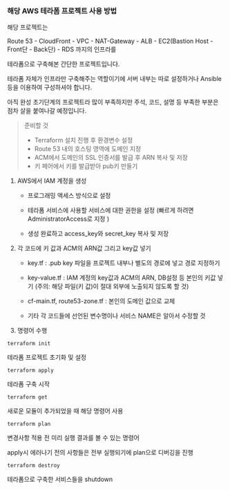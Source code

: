 
### 해당 AWS 테라폼 프로젝트 사용 방법


해당 프로젝트는 

Route 53 - CloudFront - VPC - NAT-Gateway - ALB - EC2(Bastion Host - Front단 - Back단) - RDS 까지의 인프라를

테라폼으로 구축해본 간단한 프로젝트입니다.

테라폼 자체가 인프라만 구축해주는 역할이기에 서버 내부는 따로 설정하거나 Ansible 등을 이용하여 구성하셔야 합니다.

아직 완성 초기단계의 프로젝트라 많이 부족하지만 주석, 코드, 설명 등 부족한 부분은 점차 살을 붙여나갈 예정입니다.


> 준비할 것
> - Terraform 설치 진행 후 환경변수 설정
> - Route 53 내의 호스팅 영역에 도메인 지정
> - ACM에서 도메인의 SSL 인증서를 발급 후 ARN 복사 및 저장
> - 키 페어에서 키를 발급받아 pub키 만들기


1. AWS에서 IAM 계정을 생성

    - 프로그래밍 액세스 방식으로 설정

    - 테라폼 서비스에 사용할 서비스에 대한 권한을 설정 (빠르게 하려면 AdministratorAccess로 지정 )

    - 생성 완료하고 access_key와 secret_key 복사 및 저장


2. 각 코드에 키 값과 ACM의 ARN값 그리고 key값 넣기

    - key.tf : .pub key 파일을 프로젝트 내부나 별도의 경로에 넣고 경로 지정하기

    - key-value.tf : IAM 계정의 key값과 ACM의 ARN, DB설정 등 본인의 키값 넣기 (주의: 해당 파일(키 값)이 절대 외부에 노출되지 않도록 할 것)

    - cf-main.tf, route53-zone.tf : 본인의 도메인 값으로 교체

    - 기타 각 코드들에 선언된 변수명이나 서비스 NAME은 알아서 수정할 것


3. 명령어 수행


`terraform init`

테라폼 프로젝트 초기화 및 설정


`terraform apply`

테라폼 구축 시작


`terraform get`

새로운 모듈이 추가되었을 때 해당 명령어 사용


`terraform plan`

변경사항 적용 전 미리 실행 결과를 볼 수 있는 명령어

apply시 에러나기 전의 사항들은 전부 실행되기에 plan으로 디버깅을 진행


`terraform destroy`

테라폼으로 구축한 서비스들을 shutdown



